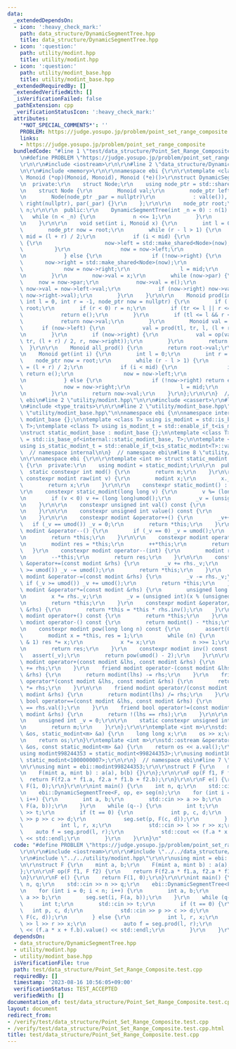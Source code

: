 ```yaml
---
data:
  _extendedDependsOn:
  - icon: ':heavy_check_mark:'
    path: data_structure/DynamicSegmentTree.hpp
    title: data_structure/DynamicSegmentTree.hpp
  - icon: ':question:'
    path: utility/modint.hpp
    title: utility/modint.hpp
  - icon: ':question:'
    path: utility/modint_base.hpp
    title: utility/modint_base.hpp
  _extendedRequiredBy: []
  _extendedVerifiedWith: []
  _isVerificationFailed: false
  _pathExtension: cpp
  _verificationStatusIcon: ':heavy_check_mark:'
  attributes:
    '*NOT_SPECIAL_COMMENTS*': ''
    PROBLEM: https://judge.yosupo.jp/problem/point_set_range_composite
    links:
    - https://judge.yosupo.jp/problem/point_set_range_composite
  bundledCode: "#line 1 \"test/data_structure/Point_Set_Range_Composite.test.cpp\"\
    \n#define PROBLEM \"https://judge.yosupo.jp/problem/point_set_range_composite\"\
    \r\n\r\n#include <iostream>\r\n\r\n#line 2 \"data_structure/DynamicSegmentTree.hpp\"\
    \n\r\n#include <memory>\r\n\r\nnamespace ebi {\r\n\r\ntemplate <class Monoid,\
    \ Monoid (*op)(Monoid, Monoid), Monoid (*e)()>\r\nstruct DynamicSegmentTree {\r\
    \n  private:\r\n    struct Node;\r\n    using node_ptr = std::shared_ptr<Node>;\r\
    \n    struct Node {\r\n        Monoid val;\r\n        node_ptr left, right, par;\r\
    \n        Node(node_ptr _par = nullptr)\r\n            : val(e()), left(nullptr),\
    \ right(nullptr), par(_par) {}\r\n    };\r\n\r\n    node_ptr root;\r\n    int\
    \ n;\r\n\r\n  public:\r\n    DynamicSegmentTree(int _n = 0) : n(1) {\r\n     \
    \   while (n < _n) {\r\n            n <<= 1;\r\n        }\r\n        root = std::make_shared<Node>();\r\
    \n    }\r\n\r\n    void set(int i, Monoid x) {\r\n        int l = 0, r = n;\r\n\
    \        node_ptr now = root;\r\n        while (r - l > 1) {\r\n            int\
    \ mid = (l + r) / 2;\r\n            if (i < mid) {\r\n                if (!now->left)\
    \ {\r\n                    now->left = std::make_shared<Node>(now);\r\n      \
    \          }\r\n                now = now->left;\r\n                r = mid;\r\
    \n            } else {\r\n                if (!now->right) {\r\n             \
    \       now->right = std::make_shared<Node>(now);\r\n                }\r\n   \
    \             now = now->right;\r\n                l = mid;\r\n            }\r\
    \n        }\r\n        now->val = x;\r\n        while (now->par) {\r\n       \
    \     now = now->par;\r\n            now->val = e();\r\n            if (now->left)\
    \ now->val = now->left->val;\r\n            if (now->right) now->val = op(now->val,\
    \ now->right->val);\r\n        }\r\n    }\r\n\r\n    Monoid prod(int tl, int tr,\
    \ int l = 0, int r = -1, node_ptr now = nullptr) {\r\n        if (!now) now =\
    \ root;\r\n        if (r < 0) r = n;\r\n        if (tr <= l || r <= tl) {\r\n\
    \            return e();\r\n        }\r\n        if (tl <= l && r <= tr) {\r\n\
    \            return now->val;\r\n        }\r\n        Monoid val = e();\r\n  \
    \      if (now->left) {\r\n            val = prod(tl, tr, l, (l + r) / 2, now->left);\r\
    \n        }\r\n        if (now->right) {\r\n            val = op(val, prod(tl,\
    \ tr, (l + r) / 2, r, now->right));\r\n        }\r\n        return val;\r\n  \
    \  }\r\n\r\n    Monoid all_prod() {\r\n        return root->val;\r\n    }\r\n\r\
    \n    Monoid get(int i) {\r\n        int l = 0;\r\n        int r = n;\r\n    \
    \    node_ptr now = root;\r\n        while (r - l > 1) {\r\n            int mid\
    \ = (l + r) / 2;\r\n            if (i < mid) {\r\n                if (!now->left)\
    \ return e();\r\n                now = now->left;\r\n                r = mid;\r\
    \n            } else {\r\n                if (!now->right) return e();\r\n   \
    \             now = now->right;\r\n                l = mid;\r\n            }\r\
    \n        }\r\n        return now->val;\r\n    }\r\n};\r\n\r\n}  // namespace\
    \ ebi\n#line 2 \"utility/modint.hpp\"\n\r\n#include <cassert>\r\n#line 5 \"utility/modint.hpp\"\
    \n#include <type_traits>\r\n\r\n#line 2 \"utility/modint_base.hpp\"\n\n#line 4\
    \ \"utility/modint_base.hpp\"\n\nnamespace ebi {\n\nnamespace internal {\n\nstruct\
    \ modint_base {};\n\ntemplate <class T> using is_modint = std::is_base_of<modint_base,\
    \ T>;\ntemplate <class T> using is_modint_t = std::enable_if_t<is_modint<T>::value>;\n\
    \nstruct static_modint_base : modint_base {};\n\ntemplate <class T>\nusing is_static_modint\
    \ = std::is_base_of<internal::static_modint_base, T>;\n\ntemplate <class T>\n\
    using is_static_modint_t = std::enable_if_t<is_static_modint<T>::value>;\n\n}\
    \  // namespace internal\n\n}  // namespace ebi\n#line 8 \"utility/modint.hpp\"\
    \n\r\nnamespace ebi {\r\n\r\ntemplate <int m> struct static_modint : internal::static_modint_base\
    \ {\r\n  private:\r\n    using modint = static_modint;\r\n\r\n  public:\r\n  \
    \  static constexpr int mod() {\r\n        return m;\r\n    }\r\n\r\n    static\
    \ constexpr modint raw(int v) {\r\n        modint x;\r\n        x._v = v;\r\n\
    \        return x;\r\n    }\r\n\r\n    constexpr static_modint() : _v(0) {}\r\n\
    \r\n    constexpr static_modint(long long v) {\r\n        v %= (long long)umod();\r\
    \n        if (v < 0) v += (long long)umod();\r\n        _v = (unsigned int)v;\r\
    \n    }\r\n\r\n    constexpr unsigned int val() const {\r\n        return _v;\r\
    \n    }\r\n\r\n    constexpr unsigned int value() const {\r\n        return val();\r\
    \n    }\r\n\r\n    constexpr modint &operator++() {\r\n        _v++;\r\n     \
    \   if (_v == umod()) _v = 0;\r\n        return *this;\r\n    }\r\n    constexpr\
    \ modint &operator--() {\r\n        if (_v == 0) _v = umod();\r\n        _v--;\r\
    \n        return *this;\r\n    }\r\n\r\n    constexpr modint operator++(int) {\r\
    \n        modint res = *this;\r\n        ++*this;\r\n        return res;\r\n \
    \   }\r\n    constexpr modint operator--(int) {\r\n        modint res = *this;\r\
    \n        --*this;\r\n        return res;\r\n    }\r\n\r\n    constexpr modint\
    \ &operator+=(const modint &rhs) {\r\n        _v += rhs._v;\r\n        if (_v\
    \ >= umod()) _v -= umod();\r\n        return *this;\r\n    }\r\n    constexpr\
    \ modint &operator-=(const modint &rhs) {\r\n        _v -= rhs._v;\r\n       \
    \ if (_v >= umod()) _v += umod();\r\n        return *this;\r\n    }\r\n    constexpr\
    \ modint &operator*=(const modint &rhs) {\r\n        unsigned long long x = _v;\r\
    \n        x *= rhs._v;\r\n        _v = (unsigned int)(x % (unsigned long long)umod());\r\
    \n        return *this;\r\n    }\r\n    constexpr modint &operator/=(const modint\
    \ &rhs) {\r\n        return *this = *this * rhs.inv();\r\n    }\r\n\r\n    constexpr\
    \ modint operator+() const {\r\n        return *this;\r\n    }\r\n    constexpr\
    \ modint operator-() const {\r\n        return modint() - *this;\r\n    }\r\n\r\
    \n    constexpr modint pow(long long n) const {\r\n        assert(0 <= n);\r\n\
    \        modint x = *this, res = 1;\r\n        while (n) {\r\n            if (n\
    \ & 1) res *= x;\r\n            x *= x;\r\n            n >>= 1;\r\n        }\r\
    \n        return res;\r\n    }\r\n    constexpr modint inv() const {\r\n     \
    \   assert(_v);\r\n        return pow(umod() - 2);\r\n    }\r\n\r\n    friend\
    \ modint operator+(const modint &lhs, const modint &rhs) {\r\n        return modint(lhs)\
    \ += rhs;\r\n    }\r\n    friend modint operator-(const modint &lhs, const modint\
    \ &rhs) {\r\n        return modint(lhs) -= rhs;\r\n    }\r\n    friend modint\
    \ operator*(const modint &lhs, const modint &rhs) {\r\n        return modint(lhs)\
    \ *= rhs;\r\n    }\r\n\r\n    friend modint operator/(const modint &lhs, const\
    \ modint &rhs) {\r\n        return modint(lhs) /= rhs;\r\n    }\r\n    friend\
    \ bool operator==(const modint &lhs, const modint &rhs) {\r\n        return lhs.val()\
    \ == rhs.val();\r\n    }\r\n    friend bool operator!=(const modint &lhs, const\
    \ modint &rhs) {\r\n        return !(lhs == rhs);\r\n    }\r\n\r\n  private:\r\
    \n    unsigned int _v = 0;\r\n\r\n    static constexpr unsigned int umod() {\r\
    \n        return m;\r\n    }\r\n};\r\n\r\ntemplate <int m>\r\nstd::istream &operator>>(std::istream\
    \ &os, static_modint<m> &a) {\r\n    long long x;\r\n    os >> x;\r\n    a = x;\r\
    \n    return os;\r\n}\r\ntemplate <int m>\r\nstd::ostream &operator<<(std::ostream\
    \ &os, const static_modint<m> &a) {\r\n    return os << a.val();\r\n}\r\n\r\n\
    using modint998244353 = static_modint<998244353>;\r\nusing modint1000000007 =\
    \ static_modint<1000000007>;\r\n\r\n}  // namespace ebi\n#line 7 \"test/data_structure/Point_Set_Range_Composite.test.cpp\"\
    \n\r\nusing mint = ebi::modint998244353;\r\n\r\nstruct F {\r\n    mint a, b;\r\
    \n    F(mint a, mint b) : a(a), b(b) {}\r\n};\r\n\r\nF op(F f1, F f2) {\r\n  \
    \  return F(f2.a * f1.a, f2.a * f1.b + f2.b);\r\n}\r\n\r\nF e() {\r\n    return\
    \ F(1, 0);\r\n}\r\n\r\nint main() {\r\n    int n, q;\r\n    std::cin >> n >> q;\r\
    \n    ebi::DynamicSegmentTree<F, op, e> seg(n);\r\n    for (int i = 0; i < n;\
    \ i++) {\r\n        int a, b;\r\n        std::cin >> a >> b;\r\n        seg.set(i,\
    \ F(a, b));\r\n    }\r\n    while (q--) {\r\n        int t;\r\n        std::cin\
    \ >> t;\r\n        if (t == 0) {\r\n            int p, c, d;\r\n            std::cin\
    \ >> p >> c >> d;\r\n            seg.set(p, F(c, d));\r\n        } else {\r\n\
    \            int l, r, x;\r\n            std::cin >> l >> r >> x;\r\n        \
    \    auto f = seg.prod(l, r);\r\n            std::cout << (f.a * x + f.b).value()\
    \ << std::endl;\r\n        }\r\n    }\r\n}\n"
  code: "#define PROBLEM \"https://judge.yosupo.jp/problem/point_set_range_composite\"\
    \r\n\r\n#include <iostream>\r\n\r\n#include \"../../data_structure/DynamicSegmentTree.hpp\"\
    \r\n#include \"../../utility/modint.hpp\"\r\n\r\nusing mint = ebi::modint998244353;\r\
    \n\r\nstruct F {\r\n    mint a, b;\r\n    F(mint a, mint b) : a(a), b(b) {}\r\n\
    };\r\n\r\nF op(F f1, F f2) {\r\n    return F(f2.a * f1.a, f2.a * f1.b + f2.b);\r\
    \n}\r\n\r\nF e() {\r\n    return F(1, 0);\r\n}\r\n\r\nint main() {\r\n    int\
    \ n, q;\r\n    std::cin >> n >> q;\r\n    ebi::DynamicSegmentTree<F, op, e> seg(n);\r\
    \n    for (int i = 0; i < n; i++) {\r\n        int a, b;\r\n        std::cin >>\
    \ a >> b;\r\n        seg.set(i, F(a, b));\r\n    }\r\n    while (q--) {\r\n  \
    \      int t;\r\n        std::cin >> t;\r\n        if (t == 0) {\r\n         \
    \   int p, c, d;\r\n            std::cin >> p >> c >> d;\r\n            seg.set(p,\
    \ F(c, d));\r\n        } else {\r\n            int l, r, x;\r\n            std::cin\
    \ >> l >> r >> x;\r\n            auto f = seg.prod(l, r);\r\n            std::cout\
    \ << (f.a * x + f.b).value() << std::endl;\r\n        }\r\n    }\r\n}"
  dependsOn:
  - data_structure/DynamicSegmentTree.hpp
  - utility/modint.hpp
  - utility/modint_base.hpp
  isVerificationFile: true
  path: test/data_structure/Point_Set_Range_Composite.test.cpp
  requiredBy: []
  timestamp: '2023-08-16 10:56:05+09:00'
  verificationStatus: TEST_ACCEPTED
  verifiedWith: []
documentation_of: test/data_structure/Point_Set_Range_Composite.test.cpp
layout: document
redirect_from:
- /verify/test/data_structure/Point_Set_Range_Composite.test.cpp
- /verify/test/data_structure/Point_Set_Range_Composite.test.cpp.html
title: test/data_structure/Point_Set_Range_Composite.test.cpp
---
```

